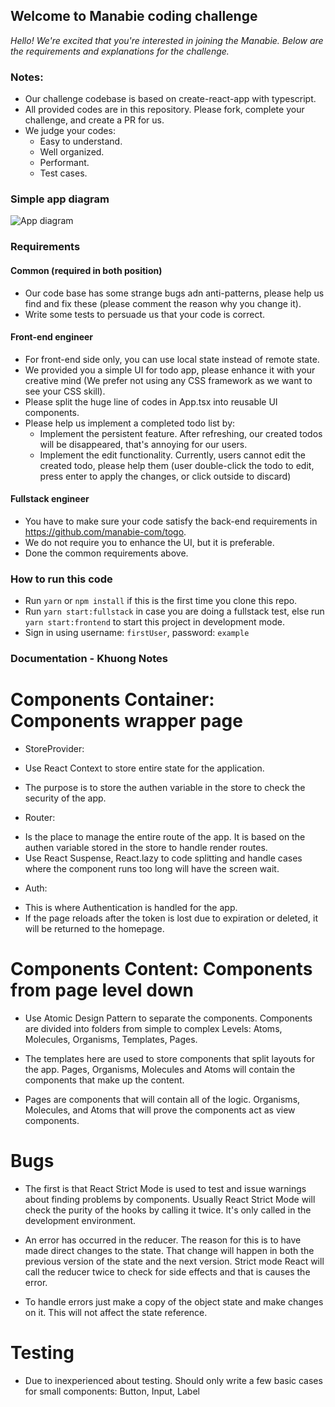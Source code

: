 ## Welcome to Manabie coding challenge

_Hello!_
_We're excited that you're interested in joining the Manabie. Below are the requirements and explanations for the challenge._

### Notes:

- Our challenge codebase is based on create-react-app with typescript.
- All provided codes are in this repository. Please fork, complete your challenge, and create a PR for us.
- We judge your codes:
  - Easy to understand.
  - Well organized.
  - Performant.
  - Test cases.

### Simple app diagram

![App diagram](diagram.png)

### Requirements

#### Common (required in both position)

- Our code base has some strange bugs adn anti-patterns, please help us find and fix these (please comment the reason why you change it).
- Write some tests to persuade us that your code is correct.

#### Front-end engineer

- For front-end side only, you can use local state instead of remote state.
- We provided you a simple UI for todo app, please enhance it with your creative mind (We prefer not using any CSS framework as we want to see your CSS skill).
- Please split the huge line of codes in App.tsx into reusable UI components.
- Please help us implement a completed todo list by:
  - Implement the persistent feature. After refreshing, our created todos will be disappeared, that's annoying for our users.
  - Implement the edit functionality. Currently, users cannot edit the created todo, please help them (user double-click the todo to edit, press enter to apply the changes, or click outside to discard)

#### Fullstack engineer

- You have to make sure your code satisfy the back-end requirements in https://github.com/manabie-com/togo.
- We do not require you to enhance the UI, but it is preferable.
- Done the common requirements above.

### How to run this code

- Run `yarn` or `npm install` if this is the first time you clone this repo.
- Run `yarn start:fullstack` in case you are doing a fullstack test, else run `yarn start:frontend` to start this project in development mode.
- Sign in using username: `firstUser`, password: `example`

### Documentation - Khuong Notes

# Components Container: Components wrapper page

- StoreProvider:

* Use React Context to store entire state for the application.
* The purpose is to store the authen variable in the store to check the security of the app.

* Router:

- Is the place to manage the entire route of the app.
  It is based on the authen variable stored in the store to handle render routes.
- Use React Suspense, React.lazy to code splitting and handle cases
  where the component runs too long will have the screen wait.

* Auth:

- This is where Authentication is handled for the app.
- If the page reloads after the token is lost due to expiration or deleted, it will be returned to the homepage.

# Components Content: Components from page level down

- Use Atomic Design Pattern to separate the components.
  Components are divided into folders from simple to complex Levels: Atoms, Molecules, Organisms, Templates, Pages.

- The templates here are used to store components that split layouts for the app.
  Pages, Organisms, Molecules and Atoms will contain the components that make up the content.

- Pages are components that will contain all of the logic. Organisms, Molecules, and Atoms that will prove the components act as view components.

# Bugs

- The first is that React Strict Mode is used to test and issue warnings about finding problems by components.
  Usually React Strict Mode will check the purity of the hooks by calling it twice. It's only called in the development environment.

- An error has occurred in the reducer. The reason for this is to have made direct changes to the state.
  That change will happen in both the previous version of the state and the next version.
  Strict mode React will call the reducer twice to check for side effects and that is causes the error.

- To handle errors just make a copy of the object state and make changes on it. This will not affect the state reference.

# Testing

- Due to inexperienced about testing. Should only write a few basic cases for small components: Button, Input, Label
